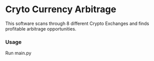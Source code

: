 # Cryto Currency Arbitrage

This software scans through 8 different Crypto Exchanges and finds profitable arbitrage opportunities.

### Usage

Run main.py
